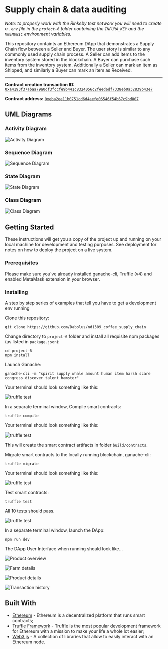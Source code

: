 # Supply chain & data auditing

_Note: to properly work with the Rinkeby test network you will need to create a `.env` file in the `project-6` folder containing the `INFURA_KEY` and the `MNEMONIC` environment variables._

This repository containts an Ethereum DApp that demonstrates a Supply Chain flow between a Seller and Buyer. The user story is similar to any commonly used supply chain process. A Seller can add items to the inventory system stored in the blockchain. A Buyer can purchase such items from the inventory system. Additionally a Seller can mark an item as Shipped, and similarly a Buyer can mark an item as Received.

---

**Contract creation transaction ID:** [`0xa4193f37abaa79a0df3fccfe9b441c8324056c2feed6df7338eb0a32839b43e7`](https://rinkeby.etherscan.io/tx/0xa4193f37abaa79a0df3fccfe9b441c8324056c2feed6df7338eb0a32839b43e7)

**Contract address:** [`0xeba2ee11b0751cd6d4aefe06546f54b67c9bd807`](https://rinkeby.etherscan.io/address/0xeba2ee11b0751cd6d4aefe06546f54b67c9bd807)

## UML Diagrams

### Activity Diagram

![Activity Diagram](images/diagrams/activity.svg)

### Sequence Diagram

![Sequence Diagram](images/diagrams/sequence.svg)

### State Diagram

![State Diagram](images/diagrams/state.svg)

### Class Diagram

![Class Diagram](images/diagrams/class.svg)

## Getting Started

These instructions will get you a copy of the project up and running on your local machine for development and testing purposes. See deployment for notes on how to deploy the project on a live system.

### Prerequisites

Please make sure you've already installed ganache-cli, Truffle (v4) and enabled MetaMask extension in your browser.

### Installing

A step by step series of examples that tell you have to get a development env running

Clone this repository:

```
git clone https://github.com/Dabolus/nd1309_coffee_supply_chain
```

Change directory to `project-6` folder and install all requisite npm packages (as listed in `package.json`):

```
cd project-6
npm install
```

Launch Ganache:

```
ganache-cli -m "spirit supply whale amount human item harsh scare congress discover talent hamster"
```

Your terminal should look something like this:

![truffle test](images/ganache-cli.png)

In a separate terminal window, Compile smart contracts:

```
truffle compile
```

Your terminal should look something like this:

![truffle test](images/truffle_compile.png)

This will create the smart contract artifacts in folder `build/contracts`.

Migrate smart contracts to the locally running blockchain, ganache-cli:

```
truffle migrate
```

Your terminal should look something like this:

![truffle test](images/truffle_migrate.png)

Test smart contracts:

```
truffle test
```

All 10 tests should pass.

![truffle test](images/truffle_test.png)

In a separate terminal window, launch the DApp:

```
npm run dev
```

The DApp User Interface when running should look like...

![Product overview](images/ftc_product_overview.png)

![Farm details](images/ftc_farm_details.png)

![Product details](images/ftc_product_details.png)

![Transaction history](images/ftc_transaction_history.png)

## Built With

- [Ethereum](https://www.ethereum.org/) - Ethereum is a decentralized platform that runs smart contracts;
- [Truffle Framework](https://truffleframework.com/) - Truffle is the most popular development framework for Ethereum with a mission to make your life a whole lot easier;
- [Web3.js](https://web3js.readthedocs.io/) - A collection of libraries that allow to easily interact with an Ethereum node.

